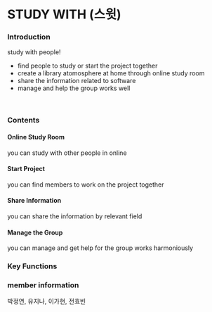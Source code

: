 # **STUDY WITH (스윗)**

### Introduction
study with people!
- find people to study or start the project together
- create a library atomosphere at home through online study room
- share the information related to software
- manage and help the group works well
<br>

### Contents
#### Online Study Room
you can study with other people in online

#### Start Project
you can find members to work on the project together

#### Share Information
you can share the information by relevant field

#### Manage the Group
you can manage and get help for the group works harmoniously

### Key Functions


### member information
박정연, 유지나, 이가현, 전효빈
